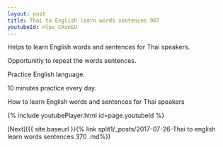 ```yaml
---
layout: post
title: Thai to English learn words sentences 907 
youtubeId: nlpv_CRxnEU
---
```

 
 
Helps to learn English words and sentences for Thai speakers.

Opportunitiy to repeat the words sentences. 

Practice English language. 
 
10 minutes practice every day. 
 
How to learn English words and sentences for Thai speakers 
 
{% include youtubePlayer.html id=page.youtubeId %}
 
 
[Next]({{ site.baseurl }}{% link  split1/_posts/2017-07-26-Thai to english learn words sentences 370 .md%})
 
